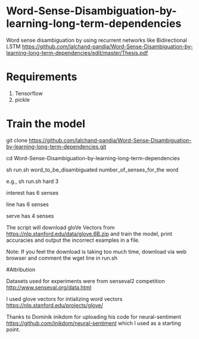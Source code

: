# Word-Sense-Disambiguation-by-learning-long-term-dependencies 
Word sense disambiguation by using recurrent networks like Bidirectional LSTM https://github.com/lalchand-pandia/Word-Sense-Disambiguation-by-learning-long-term-dependencies/edit/master/Thesis.pdf

# Requirements
 1. Tensorflow
 2. pickle

# Train the model

git clone https://github.com/lalchand-pandia/Word-Sense-Disambiguation-by-learning-long-term-dependencies.git

cd Word-Sense-Disambiguation-by-learning-long-term-dependencies

sh run.sh word_to_be_disambiguated number_of_senses_for_the word

e.g., sh run.sh hard 3

interest has 6 senses

line has 6 senses

serve has 4 senses

The script will download gloVe Vectors from https://nlp.stanford.edu/data/glove.6B.zip and train the model, print accuracies and output the incorrect examples in a file.

Note: If you feel the download is taking too much time, download via web browser and comment the wget line in run.sh

 
#Attribution

Datasets used for experiments were from senseval2 competition http://www.senseval.org/data.html

I used glove vectors for intializing word vectors https://nlp.stanford.edu/projects/glove/


Thanks to Dominik inikdom for uploading his code for neural-sentiment https://github.com/inikdom/neural-sentiment  which I used as a starting point.


